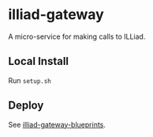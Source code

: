 # illiad-gateway
A micro-service for making calls to ILLiad.

## Local Install
Run `setup.sh`

## Deploy
See [illiad-gateway-blueprints](https://github.com/ndlib/illiad-gateway-blueprints).
